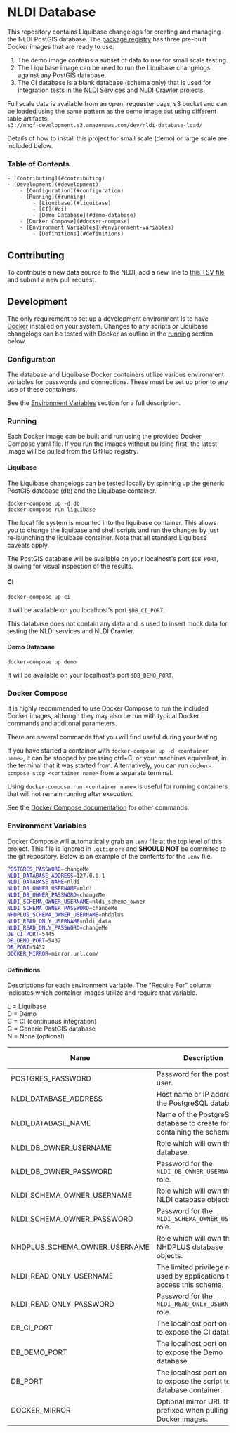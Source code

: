# NLDI Database

This repository contains Liquibase changelogs for creating and managing the NLDI PostGIS database. The [package registry](https://github.com/internetofwater/nldi-db/pkgs/container/nldi-db) has three pre-built Docker images that are ready to use.  

1. The demo image contains a subset of data to use for small scale testing.  
1. The Liquibase image can be used to run the Liquibase changelogs against any PostGIS database.  
1. The CI database is a blank database (schema only) that is used for integration tests in the [NLDI Services](https://github.com/internetofwater/nldi-services) and [NLDI Crawler](https://github.com/internetofwater/nldi-crawler) projects.  

Full scale data is available from an open, requester pays, s3 bucket and can be loaded using the same pattern as the demo image but using different table artifacts:  
`s3://nhgf-development.s3.amazonaws.com/dev/nldi-database-load/`

Details of how to install this project for small scale (demo) or large scale are included below.

### Table of Contents  
	- [Contributing](#contributing)
	- [Development](#development)
		- [Configuration](#configuration)
		- [Running](#running)
			- [Liquibase](#liquibase)
			- [CI](#ci)
			- [Demo Database](#demo-database)
		- [Docker Compose](#docker-compose)
		- [Environment Variables](#environment-variables)
			- [Definitions](#definitions)


## Contributing

To contribute a new data source to the NLDI, add a new line to [this TSV file](liquibase/changeLogs/nldi/nldi_data/update_crawler_source/crawler_source.tsv) and submit a new pull request.

## Development

The only requirement to set up a development environment is to have [Docker](https://docs.docker.com/get-docker/) installed on your system. Changes to any scripts or Liquibase changelogs can be tested with Docker as outline in the [running](#running) section below.

### Configuration

The database and Liquibase Docker containers utilize various environment variables for passwords and connections. These must be set up prior to any use of these containers.

See the [Environment Variables](#environment-variables) section for a full description.

### Running

Each Docker image can be built and run using the provided Docker Compose yaml file. If you run the images without building first, the latest image will be pulled from the GitHub registry.

#### Liquibase

The Liquibase changelogs can be tested locally by spinning up the generic PostGIS database (db) and the Liquibase container.

```shell
docker-compose up -d db
docker-compose run liquibase
```

The local file system is mounted into the liquibase container. This allows you to change the liquibase and shell scripts and run the changes by just re-launching the liquibase container. Note that all standard Liquibase caveats apply.

The PostGIS database will be available on your localhost's port `$DB_PORT`, allowing for visual inspection of the results.

#### CI

```shell
docker-compose up ci
```

It will be available on you localhost's port `$DB_CI_PORT`.

This database does not contain any data and is used to insert mock data for testing the NLDI services and NLDI Crawler.

#### Demo Database

```shell
docker-compose up demo
```

It will be available on your localhost's port `$DB_DEMO_PORT`.

### Docker Compose

It is highly recommended to use Docker Compose to run the included Docker images, although they may also be run with typical Docker commands and additonal parameters.

There are several commands that you will find useful during your testing.

If you have started a container with `docker-compose up -d <container name>`, it can be stopped by pressing ctrl+C, or your machines equivalent, in the terminal that it was started from. Alternatively, you can run `docker-compose stop <container name>` from a separate terminal.

Using `docker-compose run <container name>` is useful for running containers that will not remain running after execution.

See the [Docker Compose documentation](https://docs.docker.com/compose/reference/) for other commands.


### Environment Variables

Docker Compose will automatically grab an `.env` file at the top level of this project. This file is ignored in `.gitignore` and **SHOULD NOT** be commited to the git repository. Below is an example of the contents for the `.env` file.

```sh
POSTGRES_PASSWORD=changeMe
NLDI_DATABASE_ADDRESS=127.0.0.1
NLDI_DATABASE_NAME=nldi
NLDI_DB_OWNER_USERNAME=nldi
NLDI_DB_OWNER_PASSWORD=changeMe
NLDI_SCHEMA_OWNER_USERNAME=nldi_schema_owner
NLDI_SCHEMA_OWNER_PASSWORD=changeMe
NHDPLUS_SCHEMA_OWNER_USERNAME=nhdplus
NLDI_READ_ONLY_USERNAME=nldi_data
NLDI_READ_ONLY_PASSWORD=changeMe
DB_CI_PORT=5445
DB_DEMO_PORT=5432
DB_PORT=5432
DOCKER_MIRROR=mirror.url.com/
```

#### Definitions

Descriptions for each environment variable. The "Require For" column indicates which container images utilize and require that variable.

L = Liquibase\
D = Demo\
C = CI (continuous integration)\
G = Generic PostGIS database\
N = None (optional)

| Name | Description | Required For |
|---|---|:---:|
| POSTGRES_PASSWORD | Password for the postgres user. | L,D,C,G |
| NLDI_DATABASE_ADDRESS | Host name or IP address of the PostgreSQL database. | L,D,C |
| NLDI_DATABASE_NAME | Name of the PostgreSQL database to create for containing the schema. | L,D,C |
| NLDI_DB_OWNER_USERNAME | Role which will own the database. | L,D,C |
| NLDI_DB_OWNER_PASSWORD | Password for the `NLDI_DB_OWNER_USERNAME` role. | L,D,C |
| NLDI_SCHEMA_OWNER_USERNAME | Role which will own the NLDI database objects. | L,D,C |
| NLDI_SCHEMA_OWNER_PASSWORD | Password for the `NLDI_SCHEMA_OWNER_USERNAME` role. | L,D,C |
| NHDPLUS_SCHEMA_OWNER_USERNAME | Role which will own the NHDPLUS database objects. | L,D,C |
| NLDI_READ_ONLY_USERNAME | The limited privilege role used by applications to access this schema. | L,D,C |
| NLDI_READ_ONLY_PASSWORD | Password for the `NLDI_READ_ONLY_USERNAME` role. | L,D,C |
| DB_CI_PORT | The localhost port on which to expose the CI database. | C |
| DB_DEMO_PORT | The localhost port on which to expose the Demo database. | D |
| DB_PORT | The localhost port on which to expose the script testing database container. | G |
| DOCKER_MIRROR | Optional mirror URL that is prefixed when pulling Docker images. | N |
